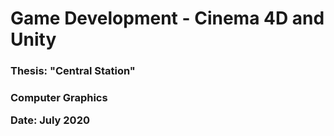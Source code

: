 # Game Development - Cinema 4D and Unity #

<h3>Thesis: "Central Station"<h3>
<p>Computer Graphics<p>
<p>Date: July 2020 <p>
